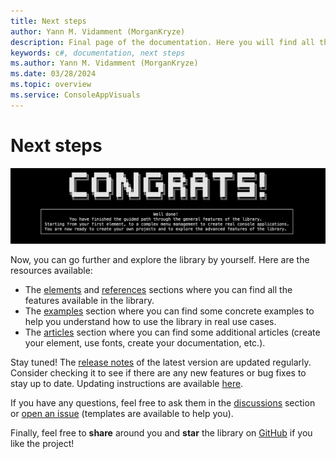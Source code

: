```yaml
---
title: Next steps
author: Yann M. Vidamment (MorganKryze)
description: Final page of the documentation. Here you will find all the resources available to go further with the library.
keywords: c#, documentation, next steps
ms.author: Yann M. Vidamment (MorganKryze)
ms.date: 03/28/2024
ms.topic: overview
ms.service: ConsoleAppVisuals
---
```


# Next steps

![Congrats](../assets/img/jpg/conclusion/congrats.jpg)

Now, you can go further and explore the library by yourself. Here are the resources available:

- The [elements](https://morgankryze.github.io/ConsoleAppVisuals/2-elements/index.html) and [references](https://morgankryze.github.io/ConsoleAppVisuals/3-references/index.html) sections where you can find all the features available in the library.
- The [examples](https://morgankryze.github.io/ConsoleAppVisuals/4-examples/index.html) section where you can find some concrete examples to help you understand how to use the library in real use cases.
- The [articles](https://morgankryze.github.io/ConsoleAppVisuals/5-articles/index.html) section where you can find some additional articles (create your element, use fonts, create your documentation, etc.).

Stay tuned! The [release notes](https://github.com/MorganKryze/ConsoleAppVisuals/releases) of the latest version are updated regularly. Consider checking it to see if there are any new features or bug fixes to stay up to date. Updating instructions are available [here](https://morgankryze.github.io/ConsoleAppVisuals/introduction/first_app.html).

If you have any questions, feel free to ask them in the [discussions](https://github.com/MorganKryze/ConsoleAppVisuals/discussions) section or [open an issue](https://github.com/MorganKryze/ConsoleAppVisuals/issues) (templates are available to help you).

Finally, feel free to **share** around you and **star** the library on [GitHub](https://github.com/MorganKryze/ConsoleAppVisuals/) if you like the project!
